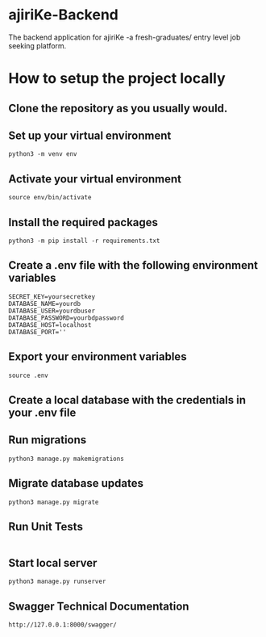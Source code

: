# ajiriKe-Backend

The  backend  application for ajiriKe -a fresh-graduates/ entry level job seeking platform.

# How to setup the project locally


Clone the repository as you usually would.
----------------------

Set up your virtual environment
----------------------
``` shell
python3 -m venv env
```
Activate your virtual environment
----------------------
``` shell
source env/bin/activate
```
Install the required packages
----------------------
``` shell
python3 -m pip install -r requirements.txt 
```
Create a .env file with the following environment variables
------------------------------------------------------------------
``` shell
SECRET_KEY=yoursecretkey
DATABASE_NAME=yourdb
DATABASE_USER=yourdbuser
DATABASE_PASSWORD=yourbdpassword
DATABASE_HOST=localhost
DATABASE_PORT=''
```
Export your environment variables
--------------------------------------------
``` shell
source .env
```
Create a local database with the credentials in your .env file
---------------------------------------------------------------

Run migrations
----------------------
``` shell
python3 manage.py makemigrations
```
Migrate database updates
----------------------
``` shell
python3 manage.py migrate
```
Run Unit Tests
----------------------
``` 
```
Start local server
----------------------
``` shell
python3 manage.py runserver
```
Swagger Technical Documentation
----------------------
``` shell
http://127.0.0.1:8000/swagger/

